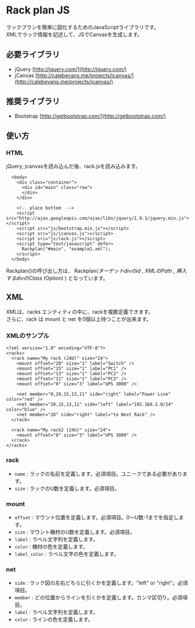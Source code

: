 Rack plan JS
======================
ラックプランを簡単に図化するためのJavaScriptライブラリです。  
XMLでラック情報を記述して、JSでCanvasを生成します。

必要ライブラリ
-------------
+ jQuery [http://jquery.com/](http://jquery.com/)
+ jCanvas [http://calebevans.me/projects/jcanvas/](http://calebevans.me/projects/jcanvas/)

推奨ライブラリ
-------------
+ Bootstrap [http://getbootstrap.com/](http://getbootstrap.com/)

使い方
------
### HTML ###
jQuery, jcanvasを読み込んだ後、rack.jsを読み込みます。  

	  <body>
	    <div class="container">
	      <div id="main" class="row">
	      </div>
	    </div>
	
	    <!-- place bottom  -->
	    <script src="http://ajax.googleapis.com/ajax/libs/jquery/1.9.1/jquery.min.js"></script>
	    <script src="js/bootstrap.min.js"></script>
	    <script src="js/jcanvas.js"></script>
	    <script src="js/rack.js"></script>
	    <script type="text/javascript" defer>
	      Rackplan("#main", "example1.xml");
	    </script>
	  </body>

Rackplan()の呼び出し方は、
	Rackplan(_ターゲットdivのid_ , _XMLのPath_ , _挿入するdivのClass_ (Option) )
となっています。

 XML
------

XMLは、racks エンティティの中に、rackを複数定義できます。  
さらに、rack は mount と net を0個以上持つことが出来ます。

### XMLのサンプル ###

    <?xml version="1.0" encoding="UTF-8"?>
    <racks>
      <rack name="My rack (24U)" size="24">
        <mount offset="20" size="1" label="Switch" />
        <mount offset="15" size="1" label="PC1" />
        <mount offset="13" size="1" label="PC2" />
        <mount offset="11" size="1" label="PC3" />
        <mount offset="0" size="3" label="UPS 3000" />
     
        <net member="0,20,15,13,11" side="right" label="Power Line" color="red" />
        <net member="20,15,13,11" side="left" label="192.168.2.0/24" color="blue" />
        <net member="20" side="right" label="to Next Rack" />
      </rack>

      <rack name="My rack2 (24U)" size="24">
        <mount offset="0" size="3" label="UPS 3000" />
      </rack>
    </racks>


### rack ###
+   `name` :
    ラックの名前を定義します。必須項目。ユニークである必要があります。
+   `size` :
    ラックのU数を定義します。必須項目。

### mount ###
+   `offset` :
    マウント位置を定義します。必須項目。0〜U数-1までを指定します。
+   `size` :
    マウント機材のU数を定義します。必須項目。
+   `label` :
    ラベル文字列を定義します。
+   `color` :
    機材の色を定義します。
+   `label_color` :
    ラベル文字の色を定義します。

### net ###
+   `side` :
    ラック図の左右どちらに引くかを定義します。"left" or "right"。必須項目。
+   `member` :
    どの位置からラインを引くかを定義します。カンマ区切り。必須項目。
+   `label` :
    ラベル文字列を定義します。
+   `color` :
    ラインの色を定義します。

